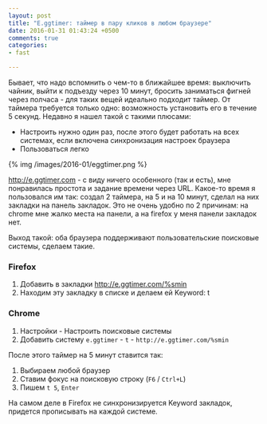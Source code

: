 ```yaml
---
layout: post
title: "E.ggtimer: таймер в пару кликов в любом браузере"
date: 2016-01-31 01:43:24 +0500
comments: true
categories: 
- fast

---
```


Бывает, что надо вспомнить о чем-то в ближайшее время: выключить чайник, выйти к подъезду через 10 минут, 
бросить заниматься фигней через полчаса - для таких вещей идеально подходит таймер. От таймера требуется только одно:
возможность установить его в течение 5 секунд. Недавно я нашел такой с такими плюсами:

- Настроить нужно один раз, после этого будет работать на всех системах, если включена синхронизация настроек браузера
- Пользоваться легко

{% img /images/2016-01/eggtimer.png %}

<!-- more -->

http://e.ggtimer.com - с виду ничего особенного (так и есть), мне понравилась простота и задание времени через URL.
Какое-то время я пользовался им так: создал 2 таймера, на 5 и на 10 минут, сделал на них закладки на панель закладок.
Это не очень удобно по 2 причинам: на chrome мне жалко места на панели, а на firefox у меня панели закладок нет.

Выход такой: оба браузера поддерживают пользовательские поисковые системы, сделаем такие.

### Firefox

1. Добавить в закладки http://e.ggtimer.com/%smin
2. Находим эту закладку в списке и делаем ей Keyword: t

### Chrome

1. Настройки - Настроить поисковые системы
2. Добавить систему `e.ggtimer` - `t` - `http://e.ggtimer.com/%smin`

После этого таймер на 5 минут ставится так:

1. Выбираем любой браузер
2. Ставим фокус на поисковую строку (`F6` / `Ctrl+L`)
3. Пишем `t 5`, `Enter`

На самом деле в Firefox не синхронизируется Keyword закладок, придется прописывать на каждой системе.

